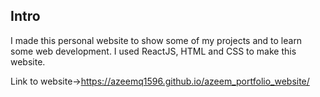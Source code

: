 ## Intro

I made this personal website to show some of my projects and to learn some web development. I used ReactJS, HTML and CSS to make this website.

Link to website->https://azeemq1596.github.io/azeem_portfolio_website/
